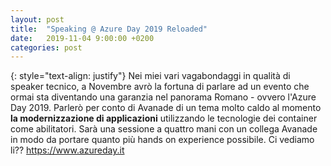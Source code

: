 ```yaml
---
layout: post
title:  "Speaking @ Azure Day 2019 Reloaded"
date:   2019-11-04 9:00:00 +0200
categories: post
---
```

{: style="text-align: justify"}
Nei miei vari vagabondaggi in qualità di speaker tecnico, a Novembre avrò la fortuna di parlare ad un evento che ormai sta diventando una garanzia nel panorama Romano - ovvero l'Azure Day 2019. Parlerò per conto di Avanade di un tema molto caldo al momento **la modernizzazione di applicazioni** utilizzando le tecnologie dei container come abilitatori. Sarà una sessione a quattro mani con un collega Avanade in modo da portare quanto più hands on experience possibile. Ci vediamo li?? https://www.azureday.it